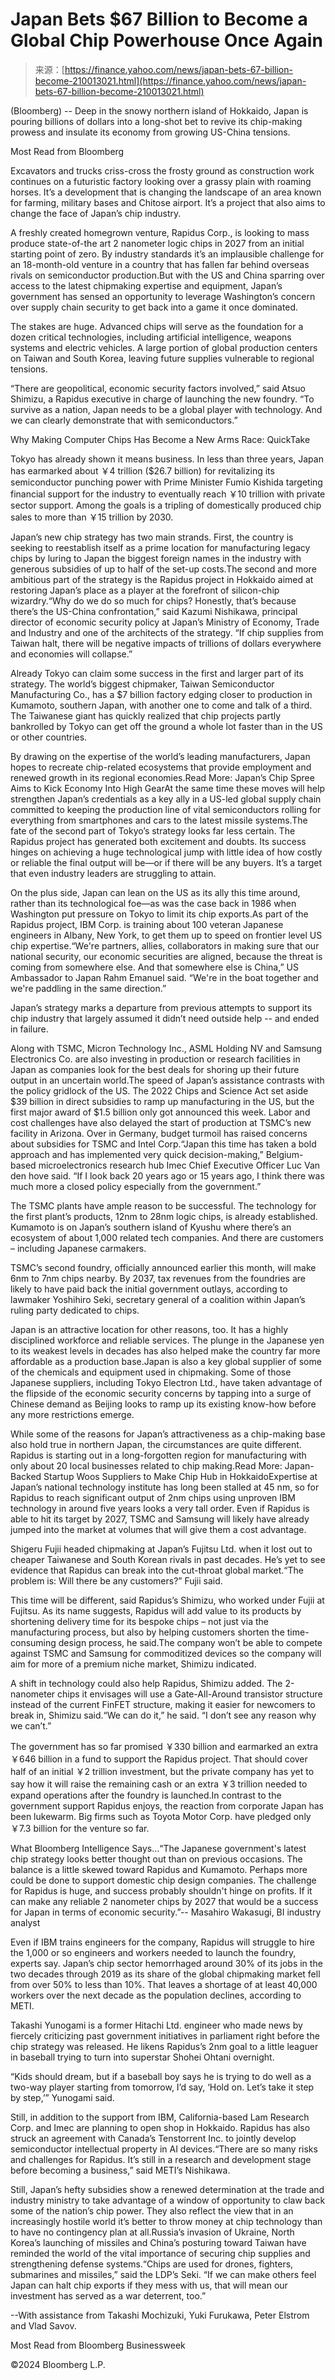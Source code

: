 <!--yml
category: 未分类
date: 2024-05-27 15:04:13
-->

# Japan Bets $67 Billion to Become a Global Chip Powerhouse Once Again

> 来源：[https://finance.yahoo.com/news/japan-bets-67-billion-become-210013021.html](https://finance.yahoo.com/news/japan-bets-67-billion-become-210013021.html)

(Bloomberg) -- Deep in the snowy northern island of Hokkaido, Japan is pouring billions of dollars into a long-shot bet to revive its chip-making prowess and insulate its economy from growing US-China tensions.

Most Read from Bloomberg

Excavators and trucks criss-cross the frosty ground as construction work continues on a futuristic factory looking over a grassy plain with roaming horses. It’s a development that is changing the landscape of an area known for farming, military bases and Chitose airport. It’s a project that also aims to change the face of Japan’s chip industry.

A freshly created homegrown venture, Rapidus Corp., is looking to mass produce state-of-the art 2 nanometer logic chips in 2027 from an initial starting point of zero. By industry standards it’s an implausible challenge for an 18-month-old venture in a country that has fallen far behind overseas rivals on semiconductor production.But with the US and China sparring over access to the latest chipmaking expertise and equipment, Japan’s government has sensed an opportunity to leverage Washington’s concern over supply chain security to get back into a game it once dominated.

The stakes are huge. Advanced chips will serve as the foundation for a dozen critical technologies, including artificial intelligence, weapons systems and electric vehicles. A large portion of global production centers on Taiwan and South Korea, leaving future supplies vulnerable to regional tensions.

“There are geopolitical, economic security factors involved,” said Atsuo Shimizu, a Rapidus executive in charge of launching the new foundry. “To survive as a nation, Japan needs to be a global player with technology. And we can clearly demonstrate that with semiconductors.”

Why Making Computer Chips Has Become a New Arms Race: QuickTake

Tokyo has already shown it means business. In less than three years, Japan has earmarked about ￥4 trillion ($26.7 billion) for revitalizing its semiconductor punching power with Prime Minister Fumio Kishida targeting financial support for the industry to eventually reach ￥10 trillion with private sector support. Among the goals is a tripling of domestically produced chip sales to more than ￥15 trillion by 2030.

Japan’s new chip strategy has two main strands. First, the country is seeking to reestablish itself as a prime location for manufacturing legacy chips by luring to Japan the biggest foreign names in the industry with generous subsidies of up to half of the set-up costs.The second and more ambitious part of the strategy is the Rapidus project in Hokkaido aimed at restoring Japan’s place as a player at the forefront of silicon-chip wizardry.“Why do we do so much for chips? Honestly, that’s because there’s the US-China confrontation,” said Kazumi Nishikawa, principal director of economic security policy at Japan’s Ministry of Economy, Trade and Industry and one of the architects of the strategy. “If chip supplies from Taiwan halt, there will be negative impacts of trillions of dollars everywhere and economies will collapse.”

Already Tokyo can claim some success in the first and larger part of its strategy. The world’s biggest chipmaker, Taiwan Semiconductor Manufacturing Co., has a $7 billion factory edging closer to production in Kumamoto, southern Japan, with another one to come and talk of a third. The Taiwanese giant has quickly realized that chip projects partly bankrolled by Tokyo can get off the ground a whole lot faster than in the US or other countries.

By drawing on the expertise of the world’s leading manufacturers, Japan hopes to recreate chip-related ecosystems that provide employment and renewed growth in its regional economies.Read More: Japan’s Chip Spree Aims to Kick Economy Into High GearAt the same time these moves will help strengthen Japan’s credentials as a key ally in a US-led global supply chain committed to keeping the production line of vital semiconductors rolling for everything from smartphones and cars to the latest missile systems.The fate of the second part of Tokyo’s strategy looks far less certain. The Rapidus project has generated both excitement and doubts. Its success hinges on achieving a huge technological jump with little idea of how costly or reliable the final output will be—or if there will be any buyers. It’s a target that even industry leaders are struggling to attain.

On the plus side, Japan can lean on the US as its ally this time around, rather than its technological foe—as was the case back in 1986 when Washington put pressure on Tokyo to limit its chip exports.As part of the Rapidus project, IBM Corp. is training about 100 veteran Japanese engineers in Albany, New York, to get them up to speed on frontier level US chip expertise.“We're partners, allies, collaborators in making sure that our national security, our economic securities are aligned, because the threat is coming from somewhere else. And that somewhere else is China,” US Ambassador to Japan Rahm Emanuel said. “We're in the boat together and we're paddling in the same direction.”

Japan’s strategy marks a departure from previous attempts to support its chip industry that largely assumed it didn’t need outside help -- and ended in failure.

Along with TSMC, Micron Technology Inc., ASML Holding NV and Samsung Electronics Co. are also investing in production or research facilities in Japan as companies look for the best deals for shoring up their future output in an uncertain world.The speed of Japan’s assistance contrasts with the policy gridlock of the US. The 2022 Chips and Science Act set aside $39 billion in direct subsidies to ramp up manufacturing in the US, but the first major award of $1.5 billion only got announced this week. Labor and cost challenges have also delayed the start of production at TSMC’s new facility in Arizona. Over in Germany, budget turmoil has raised concerns about subsidies for TSMC and Intel Corp.“Japan this time has taken a bold approach and has implemented very quick decision-making,” Belgium-based microelectronics research hub Imec Chief Executive Officer Luc Van den hove said. “If I look back 20 years ago or 15 years ago, I think there was much more a closed policy especially from the government.”

The TSMC plants have ample reason to be successful. The technology for the first plant’s products, 12nm to 28nm logic chips, is already established. Kumamoto is on Japan’s southern island of Kyushu where there’s an ecosystem of about 1,000 related tech companies. And there are customers – including Japanese carmakers.

TSMC’s second foundry, officially announced earlier this month, will make 6nm to 7nm chips nearby. By 2037, tax revenues from the foundries are likely to have paid back the initial government outlays, according to lawmaker Yoshihiro Seki, secretary general of a coalition within Japan’s ruling party dedicated to chips.

Japan is an attractive location for other reasons, too. It has a highly disciplined workforce and reliable services. The plunge in the Japanese yen to its weakest levels in decades has also helped make the country far more affordable as a production base.Japan is also a key global supplier of some of the chemicals and equipment used in chipmaking. Some of those Japanese suppliers, including Tokyo Electron Ltd., have taken advantage of the flipside of the economic security concerns by tapping into a surge of Chinese demand as Beijing looks to ramp up its existing know-how before any more restrictions emerge.

While some of the reasons for Japan’s attractiveness as a chip-making base also hold true in northern Japan, the circumstances are quite different. Rapidus is starting out in a long-forgotten region for manufacturing with only about 20 local businesses related to chip making.Read More: Japan-Backed Startup Woos Suppliers to Make Chip Hub in HokkaidoExpertise at Japan’s national technology institute has long been stalled at 45 nm, so for Rapidus to reach significant output of 2nm chips using unproven IBM technology in around five years looks a very tall order. Even if Rapidus is able to hit its target by 2027, TSMC and Samsung will likely have already jumped into the market at volumes that will give them a cost advantage.

Shigeru Fujii headed chipmaking at Japan’s Fujitsu Ltd. when it lost out to cheaper Taiwanese and South Korean rivals in past decades. He’s yet to see evidence that Rapidus can break into the cut-throat global market.“The problem is: Will there be any customers?” Fujii said.

This time will be different, said Rapidus’s Shimizu, who worked under Fujii at Fujitsu. As its name suggests, Rapidus will add value to its products by shortening delivery time for its bespoke chips – not just via the manufacturing process, but also by helping customers shorten the time-consuming design process, he said.The company won’t be able to compete against TSMC and Samsung for commoditized devices so the company will aim for more of a premium niche market, Shimizu indicated.

A shift in technology could also help Rapidus, Shimizu added. The 2-nanometer chips it envisages will use a Gate-All-Around transistor structure instead of the current FinFET structure, making it easier for newcomers to break in, Shimizu said.“We can do it,” he said. “I don’t see any reason why we can’t.”

The government has so far promised ￥330 billion and earmarked an extra ￥646 billion in a fund to support the Rapidus project. That should cover half of an initial ￥2 trillion investment, but the private company has yet to say how it will raise the remaining cash or an extra ￥3 trillion needed to expand operations after the foundry is launched.In contrast to the government support Rapidus enjoys, the reaction from corporate Japan has been lukewarm. Big firms such as Toyota Motor Corp. have pledged only ￥7.3 billion for the venture so far.

What Bloomberg Intelligence Says…“The Japanese government's latest chip strategy looks better thought out than on previous occasions. The balance is a little skewed toward Rapidus and Kumamoto. Perhaps more could be done to support domestic chip design companies. The challenge for Rapidus is huge, and success probably shouldn't hinge on profits. If it can make any reliable 2 nanometer chips by 2027 that would be a success for Japan in terms of economic security.”-- Masahiro Wakasugi, BI industry analyst

Even if IBM trains engineers for the company, Rapidus will struggle to hire the 1,000 or so engineers and workers needed to launch the foundry, experts say. Japan’s chip sector hemorrhaged around 30% of its jobs in the two decades through 2019 as its share of the global chipmaking market fell from over 50% to less than 10%. That leaves a shortage of at least 40,000 workers over the next decade as the population declines, according to METI.

Takashi Yunogami is a former Hitachi Ltd. engineer who made news by fiercely criticizing past government initiatives in parliament right before the chip strategy was released. He likens Rapidus’s 2nm goal to a little leaguer in baseball trying to turn into superstar Shohei Ohtani overnight.

“Kids should dream, but if a baseball boy says he is trying to do well as a two-way player starting from tomorrow, I’d say, ‘Hold on. Let’s take it step by step,’” Yunogami said.

Still, in addition to the support from IBM, California-based Lam Research Corp. and Imec are planning to open shop in Hokkaido. Rapidus has also struck an agreement with Canada’s Tenstorrent Inc. to jointly develop semiconductor intellectual property in AI devices.“There are so many risks and challenges for Rapidus. It’s still in a research and development stage before becoming a business,” said METI’s Nishikawa.

Still, Japan’s hefty subsidies show a renewed determination at the trade and industry ministry to take advantage of a window of opportunity to claw back some of the nation’s chip power. They also reflect the view that in an increasingly hostile world it’s better to throw money at chip technology than to have no contingency plan at all.Russia’s invasion of Ukraine, North Korea’s launching of missiles and China’s posturing toward Taiwan have reminded the world of the vital importance of securing chip supplies and strengthening defense systems.“Chips are used for drones, fighters, submarines and missiles,” said the LDP’s Seki. “If we can make others feel Japan can halt chip exports if they mess with us, that will mean our investment has served as a war deterrent, too.”

--With assistance from Takashi Mochizuki, Yuki Furukawa, Peter Elstrom and Vlad Savov.

Most Read from Bloomberg Businessweek

©2024 Bloomberg L.P.